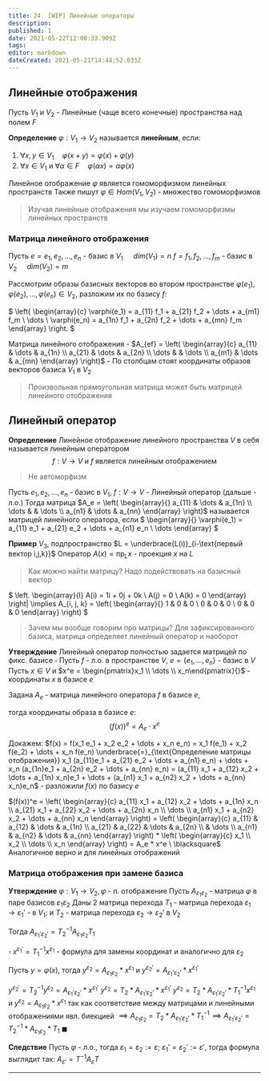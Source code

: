```yaml
---
title: 24. [WIP] Линейные операторы
description: 
published: 1
date: 2021-05-22T12:00:33.909Z
tags: 
editor: markdown
dateCreated: 2021-05-21T14:44:52.033Z
---
```


## Линейные отображения

Пусть $V_1$ и $V_2$ - Линейные (чаще всего конечные) пространства над полем $F$

**Определение** $\varphi: V_1 \to V_2$ называется **линейным**, если:
1) $\forall x, y \in V_1 \quad \varphi(x + y) = \varphi(x) + \varphi(y)$
2) $\forall x \in V_1$ и $\forall \alpha \in F \quad \varphi(\alpha x) = \alpha \varphi(x)$

Линейное отображение $\varphi$ является гомоморфизмом линейных пространств
Также пишут $\varphi \in Hom(V_1, V_2)$ - множество гомоморфизмов

> Изучая линейные отображения мы изучаем гомоморфизмы линейных пространств

### Матрица линейного отображения

Пусть $e = e_1, e_2, \dots, e_n$ - базис в $V_1$ $\quad dim(V_1) = n$
$f = f_1, f_2, \dots, f_m$ - базис в $V_2$ $\quad dim(V_2) = m$

Рассмотрим образы базисных векторов во втором пространстве
$\varphi(e_1), \varphi(e_2), \dots, \varphi(e_n) \in V_2$, разложим их по базису $f$:

$
\left\{
\begin{array}{c}
\varphi(e_1) = a_{11} f_1 + a_{21} f_2 + \dots + a_{m1} f_m \\
\dots \\
\varphi(e_n) =  a_{1n} f_1 + a_{2n} f_2 + \dots + a_{mn} f_m
\end{array}
\right.
$

Матрица линейного отображения - $A_{ef} =
\left(
\begin{array}{c}
a_{11} & \dots & a_{1n} \\
a_{21} & \dots & a_{2n} \\
\dots & & \dots \\ 
a_{m1} & \dots & a_{mn}
\end{array}
\right)$ - По столбцам стоят координаты образов векторов базиса $V_1$ в $V_2$ 

> Произвольная прямоугольная матрица может быть матрицей линейного отображения

## Линейный оператор

**Определение** Линейное отображение линейного пространства $V$ в себя называется линейным оператором
$$
f: V \to V \text{ и } f \text{ является линейным отображением}
$$

> Не автоморфизм

Пусть $e_1, e_2, \dots, e_n$ - базис в $V_1$, 
$f: V \to V$ - Линейный оператор (дальше - л.о.)
Тогда матрица $A_e = 
\left(
\begin{array}{}
a_{11} & \dots & a_{1n} \\
\dots & & \dots \\
a_{n1} & \dots & a_{nn}
\end{array}
\right)$ называется матрицей линейного оператора, если $
\begin{array}{}
\varphi(e_1) = a_{11} e_1 + a_{21} e_2 + \dots + a_{n1} e_n \\
\dots
\end{array}
$

**Пример** $V_3,$ подпространство $L = \underbrace{L(i)}_{i-\text{первый вектор i,j,k}}$
Оператор $A(x) = \text{пр}_Lx$ - проекция $x$ на $L$
> Как можно найти матрицу? Надо подействовать на базисный вектор

$
\left.
\begin{array}{l}
A(i) = 1i + 0j + 0k \\
A(j) = 0 \\
A(k) = 0
\end{array}
\right|
\implies A_{i, j, k} = 
\left(
\begin{array}{}
1 & 0 & 0 \\
0 & 0 & 0 \\
0 & 0 & 0
\end{array}
\right)
$

> Зачем мы вообще говорим про матрицы? Для зафиксированного базиса, матрица определяет линейный оператор и наоборот

**Утверждение** Линейный оператор полностью задается матрицей по фикс. базисе
$\square$ Пусть $f$ - л.о. в пространстве $V$, $e = \{e_1, \dots, e_n\}$ - базис в $V$ 
Пусть $x \in V$ и $x^e = \begin{pmatrix}x_1 \\ \dots \\ x_n\end{pmatrix}{}$ - координаты $x$ в базисе $e$

Задана $A_e$ - матрица линейного оператора $f$ в базисе $e$,

тогда координаты образа в базисе $e$: 
$$(f(x))^e = A_e \cdot x^e$$

Докажем: $f(x) = f(x_1 e_1 + x_2 e_2 + \dots + x_n e_n) = x_1 f(e_1) + x_2 f(e_2) + \dots + x_n f(e_n) \underbrace{=}_{\text{Определение матрицы отображения}} x_1 (a_{11}e_1 + a_{21} e_2 + \dots + a_{n1} e_n) + \dots + x_n (a_{1n}e_1 + a_{2n} e_2 + \dots + a_{nn} e_n) = (a_{11} x_1 + a_{12} x_2 + \dots + a_{1n} x_n)e_1 + \dots + (a_{n1} x_1 + a_{n2} x_2 + \dots + a_{nn} x_n)e_n$ - разложили $f(x)$ по базису $e$

$(f(x))^e = 
\left(
\begin{array}{c}
a_{11} x_1 + a_{12} x_2 + \dots + a_{1n} x_n \\
a_{21} x_1 + a_{22} x_2 + \dots + a_{2n} x_n \\
\dots \\
a_{n1} x_1 + a_{n2} x_2 + \dots + a_{nn} x_n
\end{array}
\right) = 
\left(
\begin{array}{c}
a_{11} & a_{12} & \dots & a_{1n} \\
a_{21} & a_{22} & \dots & a_{2n} \\
& \dots \\
a_{n1} & a_{n2} & \dots & a_{nn}
\end{array}
\right) * 
\left(
\begin{array}{c}
x_1 \\
x_2 \\
\dots \\
x_n
\end{array}
\right) = A_e * x^e \ \blacksquare$
Аналогичное верно и для линейных отображений

### Матрица отображения при замене базиса

**Утверждение** $\varphi : V_1 \to V_2, \varphi$ - л. отображение
Пусть $A_{\varepsilon_1 \varepsilon_2} {}$ - матрица $\varphi$ в паре базисов $\varepsilon_1 \varepsilon_2$
Даны 2 матрица перехода $T_1$ - матрица перехода $\varepsilon_1 \to \varepsilon_1'$ - в $V_1$; и $T_2$ - матрица перехода $\varepsilon_2 \to \varepsilon_2'$ в $V_2$

Тогда $A_{\varepsilon_1' \varepsilon_2'} = T_2^{-1} A_{\varepsilon_1 \varepsilon_2} T_1$

$\square$ $x^{\varepsilon_1'} = T_1^{-1} x^{\varepsilon_1}{}$ - формула для замены координат
и аналогично для $\varepsilon_2$

Пусть $y = \varphi(x)$, тогда $y^{\varepsilon_2} = A_{\varepsilon_1 \varepsilon_2} * x^{\varepsilon_1} {}$ и $y^{\varepsilon_2'} = A_{\varepsilon_1' \varepsilon_2'} * x^{\varepsilon_1'} {}$

$y^{\varepsilon_2'} = T_2^{-1} y^{\varepsilon_2} = A_{\varepsilon_1' \varepsilon_2'} * x^{\varepsilon_1'} {}$
$y^{\varepsilon_2} = T_2 * A_{\varepsilon_1' \varepsilon_2'} * x^{\varepsilon_1'} {}$
$y^{\varepsilon_2} = T_2 * A_{\varepsilon_1' \varepsilon_2'} * T_1^{-1} x^{\varepsilon_1} {}$ и $y^{\varepsilon_2} = A_{\varepsilon_1 \varepsilon_2} * x^{\varepsilon_1} {}$
так как соответствие между матрицами и линейными отображениями явл. биекцией $\implies A_{\varepsilon_1 \varepsilon_2} = T_2 * A_{\varepsilon_1' \varepsilon_2'} * T_1^{-1} \implies  A_{\varepsilon_1' \varepsilon_2'} = T_2^{-1} * A_{\varepsilon_1 \varepsilon_2}  * T_1 \ \blacksquare$

**Следствие** Пусть $\varphi$ - л.о., тогда $\varepsilon_1 = \varepsilon_2 := \varepsilon$; $\varepsilon_1' = \varepsilon_2' := \varepsilon'$, тогда формула выглядит так: $A_{\varepsilon'} = T^{-1}A_{\varepsilon} T$

---
